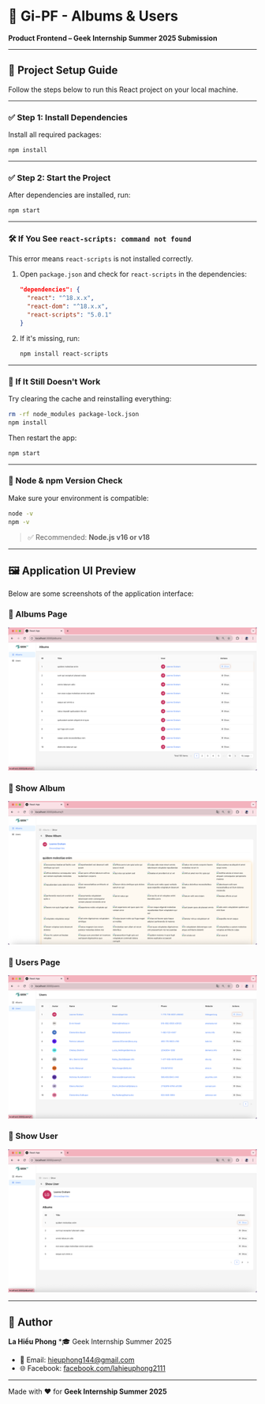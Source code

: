# 🎨 Gi-PF - Albums & Users

**Product Frontend – Geek Internship Summer 2025 Submission**

---

## 🚀 Project Setup Guide

Follow the steps below to run this React project on your local machine.

---

### ✅ Step 1: Install Dependencies

Install all required packages:

```bash
npm install
````

---

### ✅ Step 2: Start the Project

After dependencies are installed, run:

```bash
npm start
```

---

### 🛠️ If You See `react-scripts: command not found`

This error means `react-scripts` is not installed correctly.

1. Open `package.json` and check for `react-scripts` in the dependencies:

   ```json
   "dependencies": {
     "react": "^18.x.x",
     "react-dom": "^18.x.x",
     "react-scripts": "5.0.1"
   }
   ```

2. If it's missing, run:

   ```bash
   npm install react-scripts
   ```

---

### 🔁 If It Still Doesn't Work

Try clearing the cache and reinstalling everything:

```bash
rm -rf node_modules package-lock.json
npm install
```

Then restart the app:

```bash
npm start
```

---

### 📌 Node & npm Version Check

Make sure your environment is compatible:

```bash
node -v
npm -v
```

> ✅ Recommended: **Node.js v16 or v18**

---

## 🖼️ Application UI Preview

Below are some screenshots of the application interface:

### 📁 Albums Page

![Albums Screenshot](screenshots/albums.png)

### 📂 Show Album

![Show Albums Screenshot](screenshots/show_albums.png)

### 👥 Users Page

![Show Users Screenshot](screenshots/users.png)

### 👤 Show User

![Show User Screenshot](screenshots/show_users.png)

---

## 🙋 Author

**La Hiểu Phong**
*🎓 Geek Internship Summer 2025
* 📧 Email: [hieuphong144@gmail.com](mailto:hieuphong144@gmail.com)
* 🌐 Facebook: [facebook.com/lahieuphong2111](https://www.facebook.com/lahieuphong2111)

---

Made with ❤️ for **Geek Internship Summer 2025**
